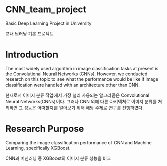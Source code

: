 # CNN_team_project
Basic Deep Learning Project in University

교내 딥러닝 기본 프로젝트

# Introduction
The most widely used algorithm in image classification tasks at present is the Convolutional Neural Networks (CNNs).
However, we conducted research on this topic to see what the performance would be like if image classification were handled with an architecture other than CNN.

현재로서 이미지 분류 작업에서 가장 널리 사용되는 알고리즘은 Convolutional Neural Networks(CNNs)이다.
그러나 CNN 외에 다른 아키텍처로 이미지 분류를 처리하면 그 성능은 어떠할지를 알아보기 위해 해당 주제로 연구를 진행하였다.

# Research Purpose
Comparing the image classification performance of CNN and Machine Learning, specifically XGBoost.

CNN과 머신러닝 중 XGBoost의 이미지 분류 성능을 비교

